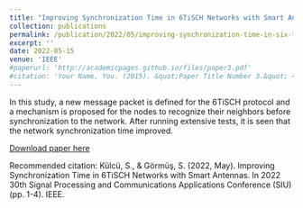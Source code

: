 ```yaml
---
title: "Improving Synchronization Time in 6TiSCH Networks with Smart Antennas"
collection: publications
permalink: /publication/2022/05/improving-synchronization-time-in-six-tisch-networks
excerpt: ''
date: 2022-05-15
venue: 'IEEE'
#paperurl: 'http://academicpages.github.io/files/paper3.pdf'
#citation: 'Your Name, You. (2015). &quot;Paper Title Number 3.&quot; <i>Journal 1</i>. 1(3).'
---
```

In this study, a new message packet is defined for the 6TiSCH protocol and a mechanism is proposed for the nodes to recognize their neighbors before synchronization to the network. After running extensive tests, it is seen that the network synchronization time improved.

[Download paper here](https://ieeexplore.ieee.org/document/9864879)

Recommended citation: Külcü, S., & Görmüş, S. (2022, May). Improving Synchronization Time in 6TiSCH Networks with Smart Antennas. In 2022 30th Signal Processing and Communications Applications Conference (SIU) (pp. 1-4). IEEE.
